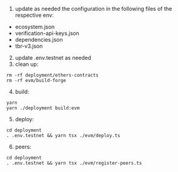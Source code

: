 1. update as needed the configuration in the following files of the respective env:
  - ecosystem.json
  - verification-api-keys.json
  - dependencies.json
  - tbr-v3.json
2. update .env.testnet as needed
3. clean up:
```
rm -rf deployment/ethers-contracts
rm -rf evm/build-forge
```
4. build:
```
yarn
yarn ./deployment build:evm
```
5. deploy:
```
cd deployment
. .env.testnet && yarn tsx ./evm/deploy.ts
```
6. peers:
```
cd deployment
. .env.testnet && yarn tsx ./evm/register-peers.ts
```
